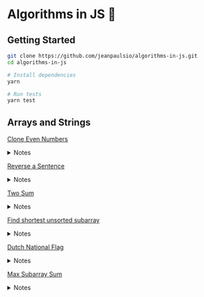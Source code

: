 # Algorithms in JS 💛

## Getting Started

```bash
git clone https://github.com/jeanpaulsio/algorithms-in-js.git
cd algorithms-in-js

# Install dependencies
yarn

# Run tests
yarn test
```

## Arrays and Strings

[Clone Even Numbers](./arrays_and_strings/clone_even_numbers.js)

<details>
  <summary>Notes</summary>

- We use two pointers - one at the end of the array and one at the last positive number
- Array is traversed backwards
- Time complexity is linear O(n)
- Space complexity is constant O(1)

</details>

[Reverse a Sentence](./arrays_and_strings/reverse_words.js)

<details>
  <summary>Notes</summary>

- We use two pointers - one to keep track of the current word end; the other to find the beginning of a word
- Traverse string backwards until a blank space is found
- Append word to result
- Finally, append the first word to the result
- Time complexity is linear O(n)
- Space complexity is linear O(n)

</details>

[Two Sum](./arrays_and_strings/two_sum.js)

<details>
  <summary>Notes</summary>

- We have a pointer at the start and at the end of the array
- We take the sum of the values at the current indices
- Since the array is sorted, we can move the pointer inwards from the left to increase the sum and move the pointer inwards from the right to decrease the sum
- We keep contracting the indices until the sum matches the target sum
- Time complexity is linear O(n)
- Space complexity is constant O(1)

</details>

[Find shortest unsorted subarray](./arrays_and_strings/shortest_unsorted_subarray.js)

<details>
  <summary>Notes</summary>

- Begin a pointer at the start (i) and end (j) of the array
- Increment i until value at i is > value at i + 1
- Decrement j until value at j is < value at j - 1
- Find the min and max values of the subarray found bounded by i and j
- Expand i and j if necessary based on min and max values
- Value at i - 1 should be less than the min
- Value at j + 1 should be greater than the max
- Return the indices, [i, j]
- Time complexity is linear O(n)
- Space complexity is constant O(1)

</details>

[Dutch National Flag](./arrays_and_strings/dutch_national_flag.js)

<details>
  <summary>Notes</summary>

- Partion the array into 4 parts: low, mid, currently processing, and high
- Low and mid begin at the array's start; high at the end
- Currently processing will always be at the mid + 1
- Continuously shrink the unprocessed partition until the array is sorted correctly
- Time complexity is linear O(n)
- Space complexity is constant O(1)

</details>

[Max Subarray Sum](./arrays_and_strings/max_subarray_sum.js)

<details>
  <summary>Notes</summary>

- We use Kadane's Algorithm to solve this problem
- If we know the max sum at arr[i - 1], we can find the max at arr[i]
- Each time we get a positive sum, compare it with the max so far
- Time complexity is linear O(n)
- Space complexity is constant O(1)

</details>

